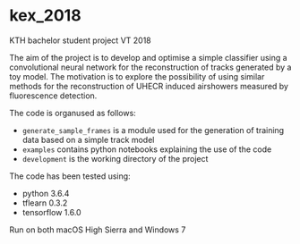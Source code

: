# kex_2018
KTH bachelor student project VT 2018

The aim of the project is to develop and optimise a simple classifier using a convolutional neural network 
for the reconstruction of tracks generated by a toy model. The motivation is to explore the possibility of 
using similar methods for the reconstruction of UHECR induced airshowers measured by fluorescence detection. 

The code is organused as follows:
* ```generate_sample_frames``` is a module used for the generation of training data based on a simple track model
* ```examples``` contains python notebooks explaining the use of the code
* ```development``` is the working directory of the project

The code has been tested using:

* python 3.6.4
* tflearn 0.3.2
* tensorflow 1.6.0

Run on both macOS High Sierra and Windows 7
